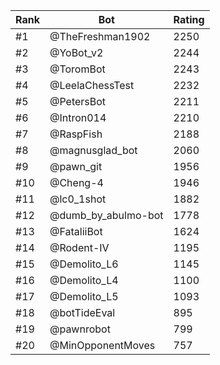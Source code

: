 Rank|Bot|Rating
---|---|---
#1|@TheFreshman1902|2250
#2|@YoBot_v2|2244
#3|@ToromBot|2243
#4|@LeelaChessTest|2232
#5|@PetersBot|2211
#6|@Intron014|2210
#7|@RaspFish|2188
#8|@magnusglad_bot|2060
#9|@pawn_git|1956
#10|@Cheng-4|1946
#11|@lc0_1shot|1882
#12|@dumb_by_abulmo-bot|1778
#13|@FataliiBot|1624
#14|@Rodent-IV|1195
#15|@Demolito_L6|1145
#16|@Demolito_L4|1100
#17|@Demolito_L5|1093
#18|@botTideEval|895
#19|@pawnrobot|799
#20|@MinOpponentMoves|757
